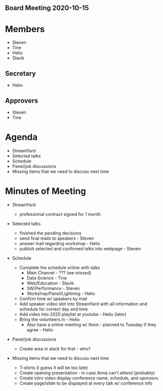Board Meeting 2020-10-15
------------------------

# Members
* Steven
* Tine
* Helio
* Slavik

## Secretary
* Helio

## Approvers
* Steven
* Tine

# Agenda
* StreamYard
* Selected talks
* Schedule
* Panel/job discussions
* Missing items that we need to discuss next time

# Minutes of Meeting
* StreamYard
  - professional contract signed for 1 month
  
* Selected talks
  - finished the pending decisions
  - send final mails to speakers - Steven
  - answer mail regarding workshop - Helio
  - publish selected and confirmed talks into webpage - Steven
  
* Schedule
  - Complete the schedule online with talks
    - Main Channel - ??? (we missed)
    - Data Science - Tine
    - Web/Education - Slavik
    - SW/Performance - Steven
    - Workshop/Panel/Lightning - Helio
  - Confirm time w/ speakers by mail
  - Add speaker video slot into StreamYard with all information and schedule for correct day and time
  - Add video into 2020 playlist at youtube - Helio (later)
  - Bring the volunteers in - Helio
    - Also have a online meeting w/ them - planned to Tuesday if they agree - Helio
  
* Panel/job discussions
  - Create area in slack for that - who?
  
* Missing items that we need to discuss next time
  - T-shirts (I guess it will be too late)
  - Create opening presentation - in case Anna can't attend (probably)
  - Create intro video display conference name, schedule, and sponsors
  - Create page/slide to be displayed at every talk w/ conference info
